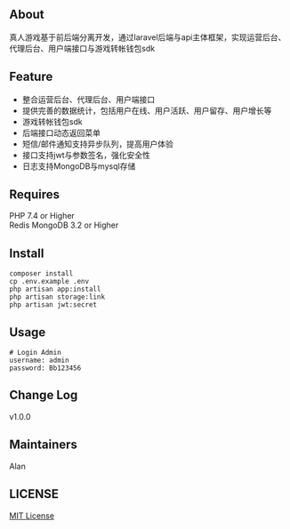 ## About
真人游戏基于前后端分离开发，通过laravel后端与api主体框架，实现运营后台、代理后台、用户端接口与游戏转帐钱包sdk

## Feature
* 整合运营后台、代理后台、用户端接口
* 提供完善的数据统计，包括用户在线、用户活跃、用户留存、用户增长等
* 游戏转帐钱包sdk
* 后端接口动态返回菜单
* 短信/邮件通知支持异步队列，提高用户体验
* 接口支持jwt与参数签名，强化安全性
* 日志支持MongoDB与mysql存储

## Requires
PHP 7.4 or Higher  
Redis
MongoDB 3.2 or Higher

## Install
```
composer install
cp .env.example .env
php artisan app:install
php artisan storage:link
php artisan jwt:secret
```

## Usage
```
# Login Admin
username: admin
password: Bb123456
```

## Change Log
v1.0.0

## Maintainers
Alan

## LICENSE
[MIT License](https://github.com/joanbabyfet/supergame/blob/master/LICENSE)
